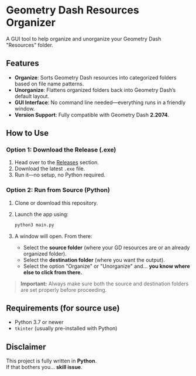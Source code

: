 # Geometry Dash Resources Organizer

A GUI tool to help organize and unorganize your Geometry Dash "Resources" folder.

## Features

- **Organize**: Sorts Geometry Dash resources into categorized folders based on file name patterns.
- **Unorganize**: Flattens organized folders back into Geometry Dash’s default layout.
- **GUI Interface**: No command line needed—everything runs in a friendly window.
- **Version Support**: Fully compatible with Geometry Dash **2.2074**.

## How to Use

### Option 1: Download the Release (.exe)

1. Head over to the [Releases](https://github.com/Runtem/gd-resources-organizer/releases/latest) section.
2. Download the latest `.exe` file.
3. Run it—no setup, no Python required.

### Option 2: Run from Source (Python)

1. Clone or download this repository.
2. Launch the app using:

    ```bash
    python3 main.py
    ```

3. A window will open. From there:
   - Select the **source folder** (where your GD resources are or an already organized folder).
   - Select the **destination folder** (where you want the output).
   - Select the option "Organize" or "Unorganize" and... **you know where else to click from there.**

> **Important:** Always make sure both the source and destination folders are set properly before proceeding.

## Requirements (for source use)

- Python 3.7 or newer
- `tkinter` (usually pre-installed with Python)

## Disclaimer

This project is fully written in **Python**.  
If that bothers you... **skill issue**.
